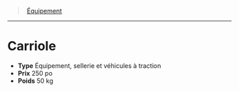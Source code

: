 ﻿---
!EquipmentItem
Type: Équipement, sellerie et véhicules à traction
Price: 250 po
Weight: 50 kg
Id: equipment_hd.md#carriole
ParentLink: equipment_hd.md#Équipement
Name: Carriole
ParentName: Équipement
NameLevel: 1
Attributes:
  Name: Carriole
  Markdown: >+
    # <!--Name-->Carriole<!--/Name-->


    - **Type** <!--Type-->Équipement, sellerie et véhicules à traction<!--/Type-->

    - **Prix** <!--Price-->250 po<!--/Price-->

    - **Poids** <!--Weight-->50 kg<!--/Weight-->

  Type: Équipement, sellerie et véhicules à traction
  Price: 250 po
  Weight: 50 kg
AttributesDictionary: >+
  Name: Carriole

  Markdown: >+

    # <!--Name-->Carriole<!--/Name-->





    - **Type** <!--Type-->Équipement, sellerie et véhicules à traction<!--/Type-->



    - **Prix** <!--Price-->250 po<!--/Price-->



    - **Poids** <!--Weight-->50 kg<!--/Weight-->



  Type: Équipement, sellerie et véhicules à traction

  Price: 250 po

  Weight: 50 kg

---
> [Équipement](hd_equipment.md)

---

# Carriole

- **Type** Équipement, sellerie et véhicules à traction
- **Prix** 250 po
- **Poids** 50 kg

